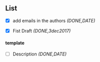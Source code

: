 List
---


- [x] add emails in the authors _(DONE,DATE)_
- [x] Fist Draft _(DONE,3dec2017)_




#### template

- [ ] Description _(DONE,DATE)_
